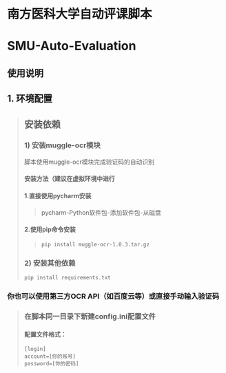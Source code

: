 # 南方医科大学自动评课脚本
# SMU-Auto-Evaluation
## 使用说明
## 1. 环境配置
>## 安装依赖
> ### 1) 安装muggle-ocr模块
> 脚本使用muggle-ocr模块完成验证码的自动识别
> #### 安装方法（建议在虚拟环境中进行
>#### 1.直接使用pycharm安装
>> pycharm-Python软件包-添加软件包-从磁盘
>#### 2.使用pip命令安装
> >     pip install muggle-ocr-1.0.3.tar.gz
> ### 2) 安装其他依赖
>     pip install requirements.txt
### 你也可以使用第三方OCR API（如百度云等）或直接手动输入验证码
>### 在脚本同一目录下新建config.ini配置文件
>#### 配置文件格式：
>     [login]
>     account=[你的账号]
>     password=[你的密码]